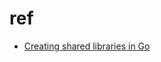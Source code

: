 # ref

* [Creating shared libraries in Go](http://snowsyn.net/2016/09/11/creating-shared-libraries-in-go/)